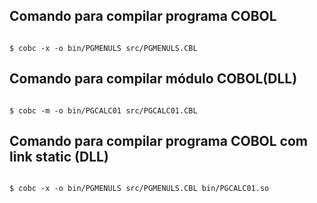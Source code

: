 

## Comando para compilar programa COBOL

<code>
$ cobc -x -o bin/PGMENULS src/PGMENULS.CBL
</code>

## Comando para compilar módulo COBOL(DLL)

<code>
$ cobc -m -o bin/PGCALC01 src/PGCALC01.CBL
</code>

## Comando para compilar programa COBOL com link static (DLL)

<code>
$ cobc -x -o bin/PGMENULS src/PGMENULS.CBL bin/PGCALC01.so
</code>
